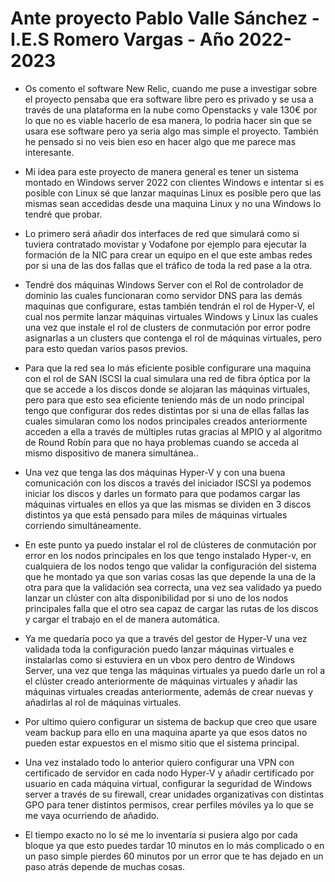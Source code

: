 # Ante proyecto Pablo Valle Sánchez - I.E.S Romero Vargas - Año 2022-2023 
* Os comento el software New Relic, cuando me puse a investigar sobre el proyecto pensaba que era software libre pero es privado y se usa a través de una plataforma en la nube como Openstacks y vale 130€ por lo que no es viable hacerlo de esa manera, lo podria hacer sin que se usara ese software pero ya seria algo mas simple el proyecto.
También he pensado si no veis bien eso en hacer algo que me parece mas interesante.

* Mi idea para este proyecto de manera general es tener un sistema montado en Windows server 2022 con clientes Windows e intentar si es posible con Linux sé que lanzar maquinas Linux es posible pero que las mismas sean accedidas desde una maquina Linux y no una Windows lo tendré que probar.

* Lo primero será añadir dos interfaces de red que simulará como si tuviera contratado movistar y Vodafone por ejemplo para ejecutar la formación de la NIC para crear un equipo en el que este ambas redes por si una de las dos fallas que el tráfico de toda la red pase a la otra.

* Tendré dos máquinas Windows Server con el Rol de controlador de dominio las cuales funcionaran como servidor DNS para las demás maquinas que configurare, estas también tendrán el rol de Hyper-V, el cual nos permite lanzar máquinas virtuales Windows y Linux las cuales una vez que instale el rol de clusters de conmutación por error podre asignarlas a un clusters que contenga el rol de máquinas virtuales, pero para esto quedan varios pasos previos.

* Para que la red sea lo más eficiente posible configurare una maquina con el rol de SAN ISCSI la cual simulara una red de fibra óptica por la que se accede a los discos donde se alojaran las máquinas virtuales, pero para que esto sea eficiente teniendo más de un nodo principal tengo que configurar dos redes distintas por si una de ellas fallas las cuales simularan como los nodos principales creados anteriormente acceden a ella a través de múltiples rutas gracias al MPIO y al algoritmo de Round Robín para que no haya problemas cuando se acceda al mismo dispositivo de manera simultánea..

* Una vez que tenga las dos máquinas Hyper-V y con una buena comunicación con los discos a través del iniciador ISCSI ya podemos iniciar los discos y darles un formato para que podamos cargar las máquinas virtuales en ellos ya que las mismas se dividen en 3 discos distintos ya que está pensado para miles de máquinas virtuales corriendo simultáneamente.

* En este punto ya puedo instalar el rol de clústeres de conmutación por error en los nodos principales en los que tengo instalado Hyper-v, en cualquiera de los nodos tengo que validar la configuración del sistema que he montado ya que son varias cosas las que depende la una de la otra para que la validación sea correcta, una vez sea validado ya puedo lanzar un clúster con alta disponibilidad por si uno de los nodos principales falla que el otro sea capaz de cargar las rutas de los discos y cargar el trabajo en el de manera automática.
 
* Ya me quedaría poco ya que a través del gestor de Hyper-V una vez validada toda la configuración puedo lanzar máquinas virtuales e instalarlas como si estuviera en un vbox pero dentro de Windows Server, una vez que tenga las máquinas virtuales ya puedo darle un rol a el clúster creado anteriormente de máquinas virtuales y añadir las máquinas virtuales creadas anteriormente, además de crear nuevas y añadirlas al rol de máquinas virtuales.

* Por ultimo quiero configurar un sistema de backup que creo que usare veam backup para ello en una maquina aparte ya que esos datos no pueden estar expuestos en el mismo sitio que el sistema principal. 

* Una vez instalado todo lo anterior quiero configurar una VPN con certificado de servidor en cada nodo Hyper-V y añadir certificado por usuario en cada máquina virtual, configurar la seguridad de Windows server a través de su firewall, crear unidades organizativas con distintas GPO para tener distintos permisos, crear perfiles móviles ya lo que se me vaya ocurriendo de añadido.

* El tiempo exacto no lo sé me lo inventaría si pusiera algo por cada bloque ya que esto puedes tardar 10 minutos en lo más complicado o en un paso simple pierdes 60 minutos por un error que te has dejado en un paso atrás depende de muchas cosas.
